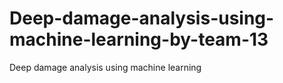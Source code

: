 # Deep-damage-analysis-using-machine-learning-by-team-13
Deep damage analysis using machine learning 
